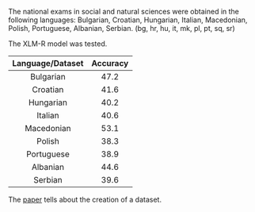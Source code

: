 
The national exams in social and natural sciences were obtained in the following languages: Bulgarian, Croatian, Hungarian, Italian, Macedonian, Polish, Portuguese, Albanian, Serbian.
(bg, hr, hu, it, mk, pl, pt, sq, sr)


The XLM-R model was tested.

| Language/Dataset | Accuracy |
|:-------:|:--------------------------------------------------:|
| Bulgarian |                     47.2                |
| Croatian |                    41.6                 |
| Hungarian |                     40.2                 |
| Italian |                     40.6                 |
| Macedonian |                     53.1                  |
| Polish |                     38.3                 |
| Portuguese |                     38.9                  |
| Albanian |                     44.6              |
| Serbian |                     39.6             |

The [paper](https://aclanthology.org/2020.emnlp-main.438.pdf) tells about the creation of a dataset.

